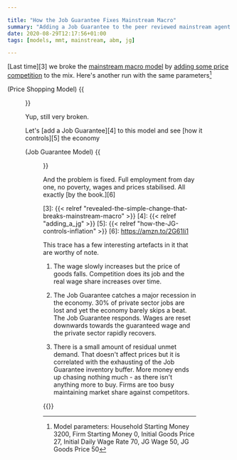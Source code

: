```yaml
---

title: "How the Job Guarantee Fixes Mainstream Macro"
summary: "Adding a Job Guarantee to the peer reviewed mainstream agent model"
date: 2020-08-29T12:17:56+01:00
tags: [models, mmt, mainstream, abm, jg]

---
```


[Last time][3] we broke the [mainstream macro model][1] by [adding
some price competition][2] to the mix. Here's another run with the same
parameters[^1]

(Price Shopping Model)
{{<figure src="price-shopping-2008.png" alt="Price Sensitive Output">}}

Yup, still very broken. 

Let's [add a Job Guarantee][4] to this model and see [how it controls][5] the economy

(Job Guarantee Model)
{{<figure src="job-guarantee-2008.png" alt="Job Guarantee Output">}}

And the problem is fixed. Full employment from day one, no poverty, wages and prices stabilised. All exactly [by the book.][6]

[1]: https://doi.org/10.1016/j.jebo.2012.12.021
[2]: https://github.com/newwayland/baseline-economy/tree/price-shopping
[3]: {{< relref "revealed-the-simple-change-that-breaks-mainstream-macro" >}}
[4]: {{< relref "adding_a_jg" >}}
[5]: {{< relref "how-the-JG-controls-inflation" >}}
[6]: https://amzn.to/2G61Ii1

This trace has a few interesting artefacts in it that are worthy of note.

1. The wage slowly increases but the price of goods falls. Competition
does its job and the real wage share increases over time.

2. The Job Guarantee catches a major recession in the economy. 30% of
private sector jobs are lost and yet the economy barely skips a beat. The
Job Guarantee responds. Wages are reset downwards towards the guaranteed
wage and the private sector rapidly recovers.

3. There is a small amount of residual unmet demand. That doesn't affect
prices but it is correlated with the exhausting of the Job Guarantee
inventory buffer. More money ends up chasing nothing much - as there
isn't anything more to buy. Firms are too busy maintaining market share
against competitors.

{{<joindiscord>}}

[^1]: Model parameters: Household Starting Money 3200, Firm Starting
Money 0, Initial Goods Price 27, Initial Daily Wage Rate 70, JG Wage 50,
JG Goods Price 50


